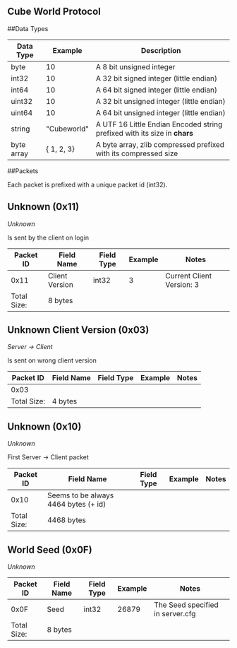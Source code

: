 Cube World Protocol
--------------------


##Data Types

Data Type  | Example     | Description
-----------|-------------|--------------
byte       | 10          | A 8 bit unsigned integer
int32      | 10          | A 32 bit signed integer (little endian)
int64      | 10          | A 64 bit signed integer (little endian)
uint32     | 10          | A 32 bit unsigned integer (little endian)
uint64     | 10          | A 64 bit unsigned integer (little endian)
string     | "Cubeworld" | A UTF 16 Little Endian Encoded string prefixed with its size in **chars**
byte array | { 1, 2, 3}  | A byte array, zlib compressed prefixed with its compressed size

##Packets

Each packet is prefixed with a unique packet id (int32).

Unknown (0x11)
-----------------
*Unknown*

Is sent by the client on login


Packet ID   | Field Name     | Field Type | Example   | Notes
------------|----------------|------------|-----------|----------------------------
0x11        | Client Version | int32      | 3         | Current Client Version: 3
Total Size: | 8 bytes

Unknown Client Version (0x03)
-----------------
*Server -> Client*

Is sent on wrong client version


Packet ID   | Field Name     | Field Type | Example   | Notes
------------|----------------|------------|-----------|----------------------------
0x03        | 
Total Size: | 4 bytes

Unknown (0x10)
-----------------
*Unknown*

First Server -> Client packet


Packet ID   | Field Name  | Field Type | Example   | Notes
------------|-------------|------------|-----------|----------------------------
0x10        | Seems to be always 4464 bytes (+ id)
Total Size: | 4468 bytes

World Seed (0x0F)
-----------------
*Unknown*

Packet ID   | Field Name  | Field Type | Example   | Notes
------------|-------------|------------|-----------|----------------------------
0x0F        | Seed        | int32      | 26879     | The Seed specified in server.cfg
Total Size: | 8 bytes